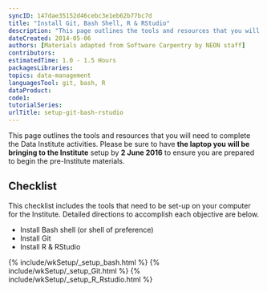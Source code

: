 ```yaml
---
syncID: 147dae35152d46cebc3e1eb62b77bc7d
title: "Install Git, Bash Shell, R & RStudio"
description: "This page outlines the tools and resources that you will need to complete the Data Institute activities."
dateCreated: 2014-05-06
authors: [Materials adapted from Software Carpentry by NEON staff]
contributors:
estimatedTime: 1.0 - 1.5 Hours
packagesLibraries:
topics: data-management
languagesTool: git, bash, R
dataProduct:
code1: 
tutorialSeries:
urlTitle: setup-git-bash-rstudio
---
```



This page outlines the tools and resources that you will need to complete 
the Data Institute activities. Please be sure to have **the laptop you will be 
bringing to the Institute** setup by **2 June 2016** to ensure you are 
prepared to begin the pre-Institute materials. 

## Checklist
This checklist includes the tools that need to be set-up on your computer for the 
Institute. Detailed directions to accomplish each objective are below. 

* Install Bash shell (or shell of preference) 
* Install Git 
* Install R & RStudio



{% include/wkSetup/_setup_bash.html %}
{% include/wkSetup/_setup_Git.html %}
{% include/wkSetup/_setup_R_Rstudio.html %}

